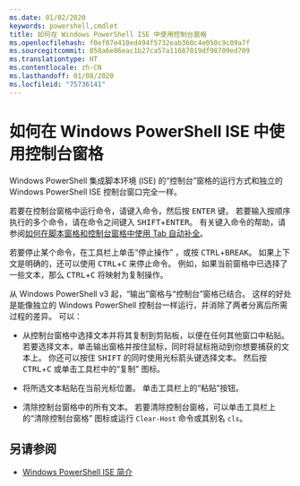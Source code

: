 ```yaml
---
ms.date: 01/02/2020
keywords: powershell,cmdlet
title: 如何在 Windows PowerShell ISE 中使用控制台窗格
ms.openlocfilehash: f0ef07e410ed494f5732eab360c4e050c9c09a7f
ms.sourcegitcommit: 058a6e86eac1b27ca57a11687019df98709ed709
ms.translationtype: HT
ms.contentlocale: zh-CN
ms.lasthandoff: 01/08/2020
ms.locfileid: "75736141"
---
```

# <a name="how-to-use-the-console-pane-in-the-windows-powershell-ise"></a>如何在 Windows PowerShell ISE 中使用控制台窗格

Windows PowerShell 集成脚本环境 (ISE) 的“控制台”窗格的运行方式和独立的 Windows PowerShell ISE 控制台窗口完全一样。

若要在控制台窗格中运行命令，请键入命令，然后按 <kbd>ENTER</kbd> 键。 若要输入按顺序执行的多个命令，请在命令之间键入 <kbd>SHIFT</kbd>+<kbd>ENTER</kbd>。 有关键入命令的帮助，请参阅[如何在脚本窗格和控制台窗格中使用 Tab 自动补全](How-to-Use-Tab-Completion-in-the-Script-Pane-and-Console-Pane.md)。

若要停止某个命令，在工具栏上单击“停止操作”  ，或按 <kbd>CTRL</kbd>+<kbd>BREAK</kbd>。 如果上下文是明确的，还可以使用 <kbd>CTRL</kbd>+<kbd>C</kbd> 来停止命令。 例如，如果当前窗格中已选择了一些文本，那么 <kbd>CTRL</kbd>+<kbd>C</kbd> 将映射为复制操作。

从 Windows PowerShell v3 起，“输出”窗格与“控制台”窗格已结合。 这样的好处是能像独立的 Windows PowerShell 控制台一样运行，并消除了两者分离后所需过程的差异。 可以：

- 从控制台窗格中选择文本并将其复制到剪贴板，以便在任何其他窗口中粘贴。 若要选择文本，单击输出窗格并按住鼠标，同时将鼠标拖动到你想要捕获的文本上。 你还可以按住 <kbd>SHIFT</kbd> 的同时使用光标箭头键选择文本。 然后按 <kbd>CTRL</kbd>+<kbd>C</kbd> 或单击工具栏中的“复制”  图标。

- 将所选文本粘贴在当前光标位置。 单击工具栏上的“粘贴”按钮。 

- 清除控制台窗格中的所有文本。 若要清除控制台窗格，可以单击工具栏上的“清除控制台窗格”  图标或运行 `Clear-Host` 命令或其别名 `cls`。

## <a name="see-also"></a>另请参阅

- [Windows PowerShell ISE 简介](Introducing-the-Windows-PowerShell-ISE.md)
